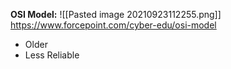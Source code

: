 **OSI Model:**
![[Pasted image 20210923112255.png]]
https://www.forcepoint.com/cyber-edu/osi-model

* Older
* Less Reliable